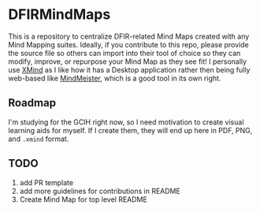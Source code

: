 # DFIRMindMaps

This is a repository to centralize DFIR-related Mind Maps created with any Mind Mapping suites. Ideally, if you contribute to this repo, please provide the source file so others can import into their tool of choice so they can modify, improve, or repurpose your Mind Map as they see fit! I personally use [XMind](https://www.xmind.net/) as I like how it has a Desktop application rather then being fully web-based like [MindMeister](https://www.mindmeister.com), which is a good tool in its own right. 

## Roadmap

I'm studying for the GCIH right now, so I need motivation to create visual learning aids for myself. If I create them, they will end up here in PDF, PNG, and `.xmind` format. 

## TODO

1. add PR template
2. add more guidelines for contributions in README
3. Create Mind Map for top level README

